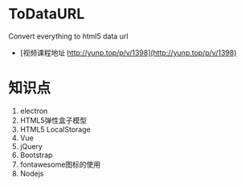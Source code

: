 # ToDataURL
Convert everything to html5 data url

* [视频课程地址 http://yunp.top/p/v/1398](http://yunp.top/p/v/1398)


# 知识点 

1. electron
1. HTML5弹性盒子模型
1. HTML5 LocalStorage
1. Vue
1. jQuery
1. Bootstrap
1. fontawesome图标的使用
1. Nodejs

